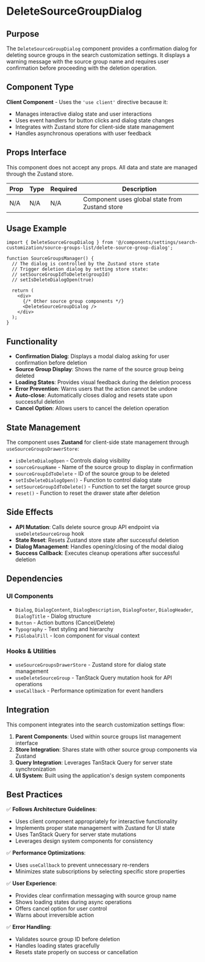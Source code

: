 # DeleteSourceGroupDialog

## Purpose
The `DeleteSourceGroupDialog` component provides a confirmation dialog for deleting source groups in the search customization settings. It displays a warning message with the source group name and requires user confirmation before proceeding with the deletion operation.

## Component Type
**Client Component** - Uses the `'use client'` directive because it:
- Manages interactive dialog state and user interactions
- Uses event handlers for button clicks and dialog state changes
- Integrates with Zustand store for client-side state management
- Handles asynchronous operations with user feedback

## Props Interface
This component does not accept any props. All data and state are managed through the Zustand store.

| Prop | Type | Required | Description |
|------|------|----------|-------------|
| N/A | N/A | N/A | Component uses global state from Zustand store |

## Usage Example
```tsx
import { DeleteSourceGroupDialog } from '@/components/settings/search-customization/source-groups-list/delete-source-group-dialog';

function SourceGroupsManager() {
  // The dialog is controlled by the Zustand store state
  // Trigger deletion dialog by setting store state:
  // setSourceGroupIdToDelete(groupId)
  // setIsDeleteDialogOpen(true)
  
  return (
    <div>
      {/* Other source group components */}
      <DeleteSourceGroupDialog />
    </div>
  );
}
```

## Functionality
- **Confirmation Dialog**: Displays a modal dialog asking for user confirmation before deletion
- **Source Group Display**: Shows the name of the source group being deleted
- **Loading States**: Provides visual feedback during the deletion process
- **Error Prevention**: Warns users that the action cannot be undone
- **Auto-close**: Automatically closes dialog and resets state upon successful deletion
- **Cancel Option**: Allows users to cancel the deletion operation

## State Management
The component uses **Zustand** for client-side state management through `useSourceGroupsDrawerStore`:

- `isDeleteDialogOpen` - Controls dialog visibility
- `sourceGroupName` - Name of the source group to display in confirmation
- `sourceGroupIdToDelete` - ID of the source group to be deleted
- `setIsDeleteDialogOpen()` - Function to control dialog state
- `setSourceGroupIdToDelete()` - Function to set the target source group
- `reset()` - Function to reset the drawer state after deletion

## Side Effects
- **API Mutation**: Calls delete source group API endpoint via `useDeleteSourceGroup` hook
- **State Reset**: Resets Zustand store state after successful deletion
- **Dialog Management**: Handles opening/closing of the modal dialog
- **Success Callback**: Executes cleanup operations after successful deletion

## Dependencies

### UI Components
- `Dialog`, `DialogContent`, `DialogDescription`, `DialogFooter`, `DialogHeader`, `DialogTitle` - Dialog structure
- `Button` - Action buttons (Cancel/Delete)
- `Typography` - Text styling and hierarchy
- `PiGlobalFill` - Icon component for visual context

### Hooks & Utilities
- `useSourceGroupsDrawerStore` - Zustand store for dialog state management
- `useDeleteSourceGroup` - TanStack Query mutation hook for API operations
- `useCallback` - Performance optimization for event handlers

## Integration
This component integrates into the search customization settings flow:

1. **Parent Components**: Used within source groups list management interface
2. **Store Integration**: Shares state with other source group components via Zustand
3. **Query Integration**: Leverages TanStack Query for server state synchronization
4. **UI System**: Built using the application's design system components

## Best Practices
✅ **Follows Architecture Guidelines**:
- Uses client component appropriately for interactive functionality
- Implements proper state management with Zustand for UI state
- Uses TanStack Query for server state mutations
- Leverages design system components for consistency

✅ **Performance Optimizations**:
- Uses `useCallback` to prevent unnecessary re-renders
- Minimizes state subscriptions by selecting specific store properties

✅ **User Experience**:
- Provides clear confirmation messaging with source group name
- Shows loading states during async operations
- Offers cancel option for user control
- Warns about irreversible action

✅ **Error Handling**:
- Validates source group ID before deletion
- Handles loading states gracefully
- Resets state properly on success or cancellation